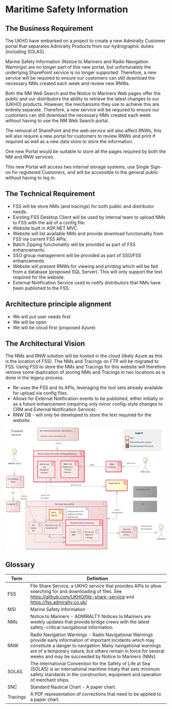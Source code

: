 # Maritime Safety Information

## The Business Requirement

The UKHO have embarked on a project to create a new Admiralty Customer portal that separates Admiralty Products from our hydrographic duties (including SOLAS).

Marine Safety Information (Notice to Mariners and Radio Navigation Warnings) are no longer part of this new portal, but unfortunately the underlying SharePoint service is no longer supported. Therefore, a new service will be required to ensure our customers can still download the necessary NMs created each week and review new RNWs.

Both the NM Web Search and the Notice to Mariners Web pages offer the public and our distributors the ability to retrieve the latest changes to our (UKHO) products. However, the mechanisms they use to achieve this are entirely separate. Therefore, a new service will be required to ensure our customers can still download the necessary NMs created each week without having to use the NM Web Search portal.

The removal of SharePoint and the web service will also affect RNWs, this will also require a new portal for customers to review RNWs and print if required as well as a new data store to store the information.

One new Portal would be suitable to store all the pages required by both the NM and RNW services.

This new Portal will access two internal storage systems, use Single Sign-on for registered Customers, and will be accessible to the general public without having to log in.

## The Technical Requirement

* FSS will be store NMs (and tracings) for both public and distributor needs.
* Existing FSS Desktop Client will be used by internal team to upload NMs to FSS with the aid of a config file.
* Website built in ASP.NET MVC.
* Website will list available NMs and provide download functionality from FSS via current FSS APIs.
* Batch Zipping functionality will be provided as part of FSS enhancements.
* SSO group management will be provided as part of SSO/FSS enhancements
* Website will present RNWs for viewing and printing which will be fed from a database (proposed SQL Server).  This will only support the text required for the website.
* External Notification Service used to notify distributors that NMs have been published to the FSS.

## Architecture principle alignment

* We will put user needs first
* We will be open
* We will be cloud first (proposed Azure)

## The Architectural Vision

The NMs and RNW solution will be hosted in the cloud (likely Azure as this is the location of FSS). The NMs and Tracings on FTP will be migrated to FSS. Using FSS to store the NMs and Tracings for this website will therefore remove some duplication of storing NMs and Tracings in two locations as is done in the legacy process.

* Re-uses the FSS and its APIs, leveraging the tool sets already available for upload via config files.
* Allows for External Notification events to be published, either initially or as a future enhancement (requiring only minor config-style changes to CRM and External Notification Service).
* RNW DB - will only be developed to store the text required for the website.

![Proposed Solution Architecture](Documentation/NMandRNWWebsiteSolutionDesign.png)

## Glossary

| Term | Definition |
| ---- | ---------- |
| FSS | File Share Service, a UKHO service that provides APIs to allow searching for and downloading of files. See <https://github.com/UKHO/file-share-service> and <https://fss.admiralty.co.uk/> |
| MSI | Marine Safety Information |
| NMs | Notice to Mariners - ADMIRALTY Notices to Mariners are weekly updates that provide bridge crews with the latest safety-critical navigational information. |
| RNW | Radio Navigation Warnings - Radio Navigational Warnings provide early information of important incidents which may constitute a danger to navigation. Many navigational warnings are of a temporary nature, but others remain in force for several weeks and may be succeeded by Notice to Mariners (NMs). |
| SOLAS | The International Convention for the Safety of Life at Sea (SOLAS) is an international maritime treaty that sets minimum safety standards in the construction, equipment and operation of merchant ships. |
| SNC | Standard Nautical Chart - A paper chart. |
| Tracings | A PDF representation of corrections that need to be applied to a paper chart. |
